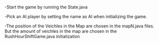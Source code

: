 -Start the game by running the State.java

-Pick an AI player by setting the name as AI when initializing the game.

-The position of the Veichles in the Map are chosen in the mapN.java files. But the amount of veichles in the map are chosen in the RushHourShiftGame.java initialization